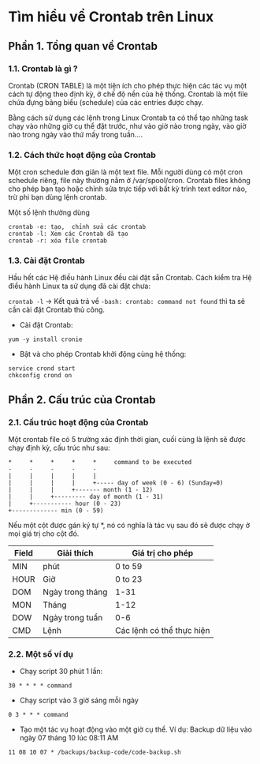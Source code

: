 # Tìm hiểu về Crontab trên Linux

## Phần 1. Tổng quan về Crontab

### 1.1.  Crontab là gì ?

Crontab (CRON TABLE) là một tiện ích cho phép thực hiện các tác vụ một cách tự động theo định kỳ, ở chế độ nền của hệ thống. Crontab là một file chứa đựng bảng biểu (schedule) của các entries được chạy.

Bằng cách sử dụng các lệnh trong Linux Crontab ta có thể tạo những task chạy vào những giờ cụ thể đặt trước, như vào giờ nào trong ngày, vào giờ nào trong ngày vào thứ mấy trong tuần….

### 1.2. Cách thức hoạt động của Crontab

Một cron schedule đơn giản là một text file. Mỗi người dùng có một cron schedule riêng, file này thường nằm ở /var/spool/cron. Crontab files không cho phép bạn tạo hoặc chỉnh sửa trực tiếp với bất kỳ trình text editor nào, trừ phi bạn dùng lệnh crontab.

Một số lệnh thường dùng

```
crontab -e: tạo,  chỉnh sửa các crontab
crontab -l: Xem các Crontab đã tạo
crontab -r: xóa file crontab
```

### 1.3. Cài đặt Crontab

Hầu hết các Hệ điều hành Linux đều cài đặt sẵn Crontab. Cách kiểm tra Hệ điều hành Linux ta sử dụng đã cài đặt chưa:

`crontab -l` -> Kết quả trả về `-bash: crontab: command not found` thì ta sẽ cần cài đặt Crontab thủ công.

- Cài đặt Crontab:

`yum -y install cronie`

- Bật và cho phép Crontab khởi động cùng hệ thống:

```
service crond start
chkconfig crond on
```

## Phần 2. Cấu trúc của Crontab

### 2.1. Cấu trúc hoạt động của Crontab

Một crontab file có 5 trường xác định thời gian, cuối cùng là lệnh sẽ được chạy định kỳ, cấu trúc như sau:

```
*     *     *     *     *     command to be executed
-     -     -     -     -
|     |     |     |     |
|     |     |     |     +----- day of week (0 - 6) (Sunday=0)
|     |     |     +------- month (1 - 12)
|     |     +--------- day of month (1 - 31)
|     +----------- hour (0 - 23)
+------------- min (0 - 59)
```

Nếu một cột được gán ký tự *, nó có nghĩa là tác vụ sau đó sẽ được chạy ở mọi giá trị cho cột đó.

| Field | Giải thích       | Giá trị cho phép          |
|-------|------------------|---------------------------|
| MIN   | phút             | 0 to 59                   |
| HOUR  | Giờ              | 0 to 23                   |
| DOM   | Ngày trong tháng | 1-31                      |
| MON   | Tháng            | 1-12                      |
| DOW   | Ngày trong tuần  | 0-6                       |
| CMD   | Lệnh             | Các lệnh có thể thực hiện |

### 2.2. Một số ví dụ

- Chạy script 30 phút 1 lần:

`30 * * * * command`

- Chạy script vào 3 giờ sáng mỗi ngày

`0 3 * * * command`

- Tạo một tác vụ hoạt động vào một giờ cụ thể. Ví dụ: Backup dữ liệu vào ngày 07 tháng 10 lúc 08:11 AM

`11 08 10 07 * /backups/backup-code/code-backup.sh`

